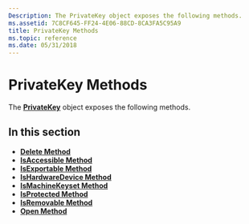 ```yaml
---
Description: The PrivateKey object exposes the following methods.
ms.assetid: 7C8CF645-FF24-4E06-88CD-8CA3FA5C95A9
title: PrivateKey Methods
ms.topic: reference
ms.date: 05/31/2018
---
```


# PrivateKey Methods

The [**PrivateKey**](privatekey.md) object exposes the following methods.

## In this section

-   [**Delete Method**](privatekey-delete.md)
-   [**IsAccessible Method**](privatekey-isaccessible.md)
-   [**IsExportable Method**](privatekey-isexportable.md)
-   [**IsHardwareDevice Method**](privatekey-ishardwaredevice.md)
-   [**IsMachineKeyset Method**](privatekey-ismachinekeyset.md)
-   [**IsProtected Method**](privatekey-isprotected.md)
-   [**IsRemovable Method**](privatekey-isremovable.md)
-   [**Open Method**](privatekey-open.md)

 

 



